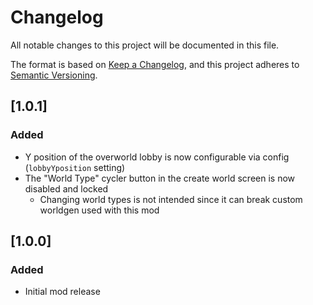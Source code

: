 # Changelog
All notable changes to this project will be documented in this file.

The format is based on [Keep a Changelog](https://keepachangelog.com/en/1.0.0/),
and this project adheres to [Semantic Versioning](https://semver.org/spec/v2.0.0.html).

## [1.0.1]

### Added
* Y position of the overworld lobby is now configurable via config (`lobbyYposition` setting)
* The "World Type" cycler button in the create world screen is now disabled and locked
  * Changing world types is not intended since it can break custom worldgen used with this mod

## [1.0.0]

### Added
* Initial mod release
